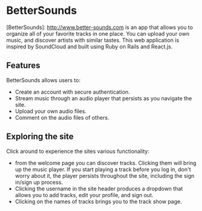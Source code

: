 # BetterSounds

[BetterSounds]: http://www.better-sounds.com is an app that allows you to
organize all of your favorite tracks in one place. You can upload your own music,
and discover artists with similar tastes.  This web application is inspired by
SoundCloud and built using Ruby on Rails and React.js.

## Features

BetterSounds allows users to:

- Create an account with secure authentication.
- Stream music through an audio player that persists as you navigate the site.
- Upload your own audio files.
- Comment on the audio files of others.

## Exploring the site

Click around to experience the sites various functionality:

- from the welcome page you can discover tracks. Clicking them will bring up
the music player. If you start playing a track before you log in, don't worry
about it, the player persists throughout the site, including the sign in/sign
up process.
- Clicking the username in the site header produces a dropdown that allows
you to add tracks, edit your profile, and sign out.
- Clicking on the names of tracks brings you to the track show page.
